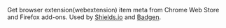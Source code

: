 Get browser extension(webextension) item meta from Chrome Web Store and Firefox add-ons. Used by [Shields.io](https://shields.io/) and [Badgen](https://badgen.net/chrome-web-store).
